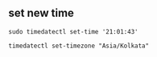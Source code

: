 ## set new time

    sudo timedatectl set-time '21:01:43'

    timedatectl set-timezone "Asia/Kolkata"